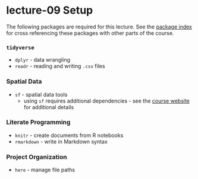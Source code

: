 # lecture-09 Setup
The following packages are required for this lecture. See the [package index](https://slu-soc5650.github.io/package-index/) for cross referencing these packages with other parts of the course.

### `tidyverse`

* `dplyr` - data wrangling
* `readr` - reading and writing `.csv` files

### Spatial Data
* `sf` - spatial data tools
    * using `sf` requires additional dependencies - see the [course website](https://slu-soc5650.github.io/course-software/) for additional details

### Literate Programming
* `knitr` - create documents from R notebooks
* `rmarkdown` - write in Markdown syntax

### Project Organization
* `here` - manage file paths
